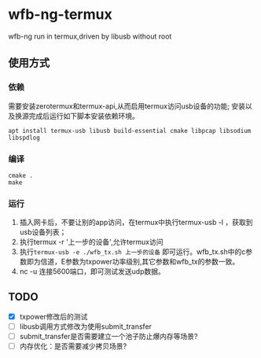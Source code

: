 # wfb-ng-termux
wfb-ng run in termux,driven by libusb without root 

## 使用方式
### 依赖
需要安装zerotermux和termux-api,从而启用termux访问usb设备的功能;
安装以及换源完成后运行如下脚本安装依赖环境。
```
apt install termux-usb libusb build-essential cmake libpcap libsodium libspdlog
```

### 编译
```
cmake .
make
```

### 运行
1. 插入网卡后，不要让别的app访问，在termux中执行termux-usb -l ，获取到usb设备列表；
2. 执行termux -r '上一步的设备',允许termux访问
3. 执行`termux-usb -e ./wfb_tx.sh 上一步的设备` 即可运行。wfb_tx.sh中的c参数即为信道，E参数为txpower功率级别,其它参数和wfb_tx的参数一致。
4. nc -u 连接5600端口，即可测试发送udp数据。

## TODO
- [x] txpower修改后的测试 
- [ ] libusb调用方式修改为使用submit_transfer
- [ ] submit_transfer是否需要建立一个池子防止爆内存等场景?
- [ ] 内存优化：是否需要减少拷贝场景?
